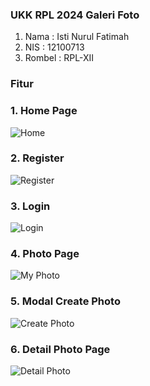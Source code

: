 ### UKK RPL 2024 Galeri Foto
<ol>
    <li>Nama : Isti Nurul Fatimah</li>
    <li>NIS : 12100713</li>
    <li>Rombel : RPL-XII</li>
</ol>

### Fitur

### 1. Home Page
![Home](https://github.com/istinf/Website-Galeri-Foto/assets/115147051/3deccc81-0cdf-46d6-af08-7b27bc0a7d52)

### 2. Register
![Register](https://github.com/istinf/Website-Galeri-Foto/assets/115147051/bcf37925-8d44-40f3-935f-4f73aa070214)

### 3. Login
![Login](https://github.com/istinf/Website-Galeri-Foto/assets/115147051/2d0a8cae-ac46-43e7-9bbb-1a91ac6c25dc)

### 4. Photo Page
![My Photo](https://github.com/istinf/Website-Galeri-Foto/assets/115147051/9c1bb748-cdec-4079-9ccc-68d7a5b9145f)

### 5. Modal Create Photo
![Create Photo](https://github.com/istinf/Website-Galeri-Foto/assets/115147051/ad93172b-7d8e-43ef-9d62-e38e14e785c6)

### 6. Detail Photo Page
![Detail Photo](https://github.com/istinf/Website-Galeri-Foto/assets/115147051/530dca7a-2e75-42a7-8375-bffdf23d5274)

